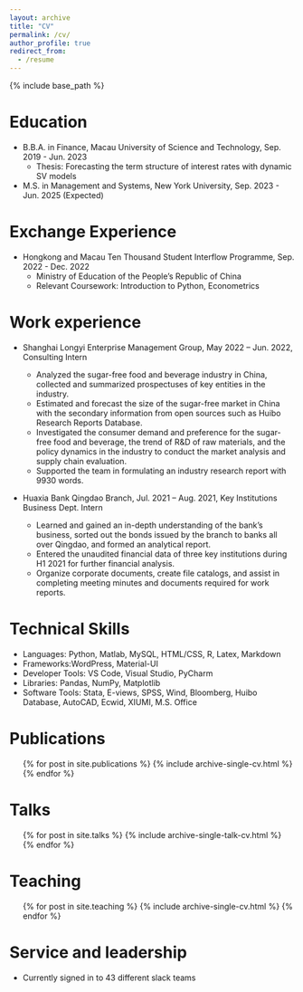 ```yaml
---
layout: archive
title: "CV"
permalink: /cv/
author_profile: true
redirect_from:
  - /resume
---
```


{% include base_path %}

Education
======
* B.B.A. in Finance, Macau University of Science and Technology, Sep. 2019 - Jun. 2023
   * Thesis: Forecasting the term structure of interest rates with dynamic SV models
* M.S. in Management and Systems, New York University, Sep. 2023 - Jun. 2025 (Expected)

Exchange Experience
======
 * Hongkong and Macau Ten Thousand Student Interflow Programme, Sep. 2022 - Dec. 2022
   * Ministry of Education of the People’s Republic of China
   * Relevant Coursework: Introduction to Python, Econometrics

Work experience
======
* Shanghai Longyi Enterprise Management Group, May 2022 – Jun. 2022, Consulting Intern
  * Analyzed the sugar-free food and beverage industry in China, collected and summarized prospectuses of key entities
in the industry.
  * Estimated and forecast the size of the sugar-free market in China with the secondary information from open sources
such as Huibo Research Reports Database.
  * Investigated the consumer demand and preference for the sugar-free food and beverage, the trend of R&D of raw
materials, and the policy dynamics in the industry to conduct the market analysis and supply chain evaluation.
  * Supported the team in formulating an industry research report with 9930 words.

* Huaxia Bank Qingdao Branch, Jul. 2021 – Aug. 2021, Key Institutions Business Dept. Intern
  * Learned and gained an in-depth understanding of the bank’s business, sorted out the bonds issued by the branch to banks all over Qingdao, and formed an analytical report.
  * Entered the unaudited financial data of three key institutions during H1 2021 for further financial analysis.
  * Organize corporate documents, create file catalogs, and assist in completing meeting minutes and documents required for work reports.
  
Technical Skills
======
* Languages: Python, Matlab, MySQL, HTML/CSS, R, Latex, Markdown
* Frameworks:WordPress, Material-UI
* Developer Tools: VS Code, Visual Studio, PyCharm
* Libraries: Pandas, NumPy, Matplotlib
* Software Tools: Stata, E-views, SPSS, Wind, Bloomberg, Huibo Database, AutoCAD, Ecwid, XIUMI, M.S. Office

Publications
======
  <ul>{% for post in site.publications %}
    {% include archive-single-cv.html %}
  {% endfor %}</ul>
  
Talks
======
  <ul>{% for post in site.talks %}
    {% include archive-single-talk-cv.html %}
  {% endfor %}</ul>
  
Teaching
======
  <ul>{% for post in site.teaching %}
    {% include archive-single-cv.html %}
  {% endfor %}</ul>
  
Service and leadership
======
* Currently signed in to 43 different slack teams
